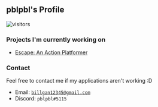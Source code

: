 ## pblpbl's Profile

![visitors](https://visitor-badge.glitch.me/badge?page_id=pblpbl1024.pblpbl1024)

### Projects I'm currently working on
* [Escape: An Action Platformer](https://github.com/pblpbl1024/escape)

### Contact
Feel free to contact me if my applications aren't working :D
* Email: [`billgan12345@gmail.com`](mailto:billgan12345@gmail.com)
* Discord: `pblpbl#5115`
